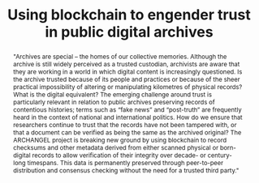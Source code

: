 ---
abstract: '"Archives are special – the homes of our collective memories. Although
  the archive is still widely perceived as a trusted custodian, archivists are aware
  that they are working in a world in which digital content is increasingly questioned.
  Is the archive trusted because of its people and practices or because of the sheer
  practical impossibility of altering or manipulating kilometres of physical records?
  What is the digital equivalent? The emerging challenge around trust is particularly
  relevant in relation to public archives preserving records of contentious histories;
  terms such as “fake news” and “post-truth” are frequently heard in the context of
  national and international politics. How do we ensure that researchers continue
  to trust that the records have not been tampered with, or that a document can be
  verified as being the same as the archived original?

  The ARCHANGEL project is breaking new ground by using blockchain to record checksums
  and other metadata derived from either scanned physical or born-digital records
  to allow verification of their integrity over decade- or century- long timespans.
  This data is permanently preserved through peer-to-peer distribution and consensus
  checking without the need for a trusted third party."'
creators:
- Bui, Tu
- Tennison, Jeni
- Brown, Alan
- Green, Alex
- Thereaux, Olivier
- Fawcett, Jamie
- Sheridan, John
- Collomosse, John
- Bell, Mark
date: null
document_url: https://services.phaidra.univie.ac.at/api/object/o:923629/download
grand_parent: iPRES
institutions: []
keywords:
- boston
landing_page_url: https://phaidra.univie.ac.at/o:923629
language: eng
layout: publication
license: CC BY 4.0 International
notes_url: null
parent: iPRES 2018
presentation_url: null
publication_type: paper
size: 141098
source_name: iPRES
title: Using blockchain to engender trust in public digital archives
year: 2018
---
